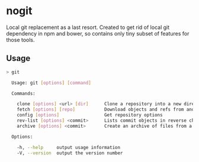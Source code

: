 nogit
=====

Local git replacement as a last resort. Created to get rid of local git dependency in npm and bower, so contains only tiny subset of features for those tools.

## Usage

```sh
> git

  Usage: git [options] [command]

  Commands:

    clone [options] <url> [dir]      Clone a repository into a new directory
    fetch [options] [repo]           Download objects and refs from another repository
    config [options]                 Get repository options
    rev-list [options] <commit>      Lists commit objects in reverse chronological order
    archive [options] <commit>       Create an archive of files from a named tree

  Options:

    -h, --help     output usage information
    -V, --version  output the version number

```
